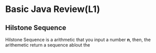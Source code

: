 #  Basic Java Review(L1)

## Hilstone Sequence

Hilstone Sequence is a arithmetic that you input a number **n**, then, the arithemetic return a sequence ablout the 

